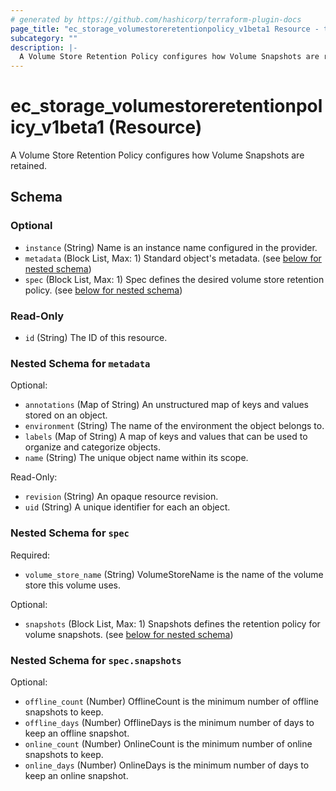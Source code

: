 ```yaml
---
# generated by https://github.com/hashicorp/terraform-plugin-docs
page_title: "ec_storage_volumestoreretentionpolicy_v1beta1 Resource - terraform-provider-ec"
subcategory: ""
description: |-
  A Volume Store Retention Policy configures how Volume Snapshots are retained.
---
```


# ec_storage_volumestoreretentionpolicy_v1beta1 (Resource)

A Volume Store Retention Policy configures how Volume Snapshots are retained.



<!-- schema generated by tfplugindocs -->
## Schema

### Optional

- `instance` (String) Name is an instance name configured in the provider.
- `metadata` (Block List, Max: 1) Standard object's metadata. (see [below for nested schema](#nestedblock--metadata))
- `spec` (Block List, Max: 1) Spec defines the desired volume store retention policy. (see [below for nested schema](#nestedblock--spec))

### Read-Only

- `id` (String) The ID of this resource.

<a id="nestedblock--metadata"></a>
### Nested Schema for `metadata`

Optional:

- `annotations` (Map of String) An unstructured map of keys and values stored on an object.
- `environment` (String) The name of the environment the object belongs to.
- `labels` (Map of String) A map of keys and values that can be used to organize and categorize objects.
- `name` (String) The unique object name within its scope.

Read-Only:

- `revision` (String) An opaque resource revision.
- `uid` (String) A unique identifier for each an object.


<a id="nestedblock--spec"></a>
### Nested Schema for `spec`

Required:

- `volume_store_name` (String) VolumeStoreName is the name of the volume store this volume uses.

Optional:

- `snapshots` (Block List, Max: 1) Snapshots defines the retention policy for volume snapshots. (see [below for nested schema](#nestedblock--spec--snapshots))

<a id="nestedblock--spec--snapshots"></a>
### Nested Schema for `spec.snapshots`

Optional:

- `offline_count` (Number) OfflineCount is the minimum number of offline snapshots to keep.
- `offline_days` (Number) OfflineDays is the minimum number of days to keep an offline snapshot.
- `online_count` (Number) OnlineCount is the minimum number of online snapshots to keep.
- `online_days` (Number) OnlineDays is the minimum number of days to keep an online snapshot.
